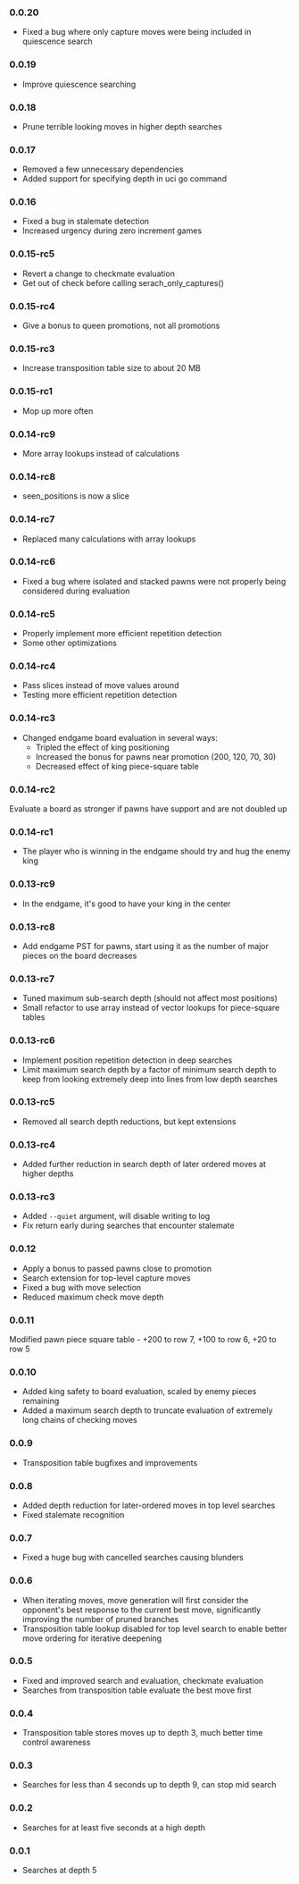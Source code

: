 ### 0.0.20

- Fixed a bug where only capture moves were being included in quiescence search

### 0.0.19

- Improve quiescence searching

### 0.0.18

- Prune terrible looking moves in higher depth searches

### 0.0.17

- Removed a few unnecessary dependencies
- Added support for specifying depth in uci go command

### 0.0.16

- Fixed a bug in stalemate detection
- Increased urgency during zero increment games

### 0.0.15-rc5

- Revert a change to checkmate evaluation
- Get out of check before calling serach_only_captures()

### 0.0.15-rc4

- Give a bonus to queen promotions, not all promotions

### 0.0.15-rc3

- Increase transposition table size to about 20 MB

### 0.0.15-rc1

- Mop up more often

### 0.0.14-rc9

- More array lookups instead of calculations

### 0.0.14-rc8

- seen_positions is now a slice

### 0.0.14-rc7

- Replaced many calculations with array lookups

### 0.0.14-rc6

- Fixed a bug where isolated and stacked pawns were not properly being considered during evaluation

### 0.0.14-rc5

- Properly implement more efficient repetition detection
- Some other optimizations

### 0.0.14-rc4

- Pass slices instead of move values around
- Testing more efficient repetition detection

### 0.0.14-rc3

- Changed endgame board evaluation in several ways:
    - Tripled the effect of king positioning
    - Increased the bonus for pawns near promotion (200, 120, 70, 30)
    - Decreased effect of king piece-square table

### 0.0.14-rc2

Evaluate a board as stronger if pawns have support and are not doubled up

### 0.0.14-rc1

- The player who is winning in the endgame should try and hug the enemy king

### 0.0.13-rc9

- In the endgame, it's good to have your king in the center

### 0.0.13-rc8

- Add endgame PST for pawns, start using it as the number of major pieces on the board decreases

### 0.0.13-rc7

- Tuned maximum sub-search depth (should not affect most positions)
- Small refactor to use array instead of vector lookups for piece-square tables

### 0.0.13-rc6

- Implement position repetition detection in deep searches
- Limit maximum search depth by a factor of minimum search depth to keep from looking extremely deep into lines from low depth searches

### 0.0.13-rc5

- Removed all search depth reductions, but kept extensions

### 0.0.13-rc4

- Added further reduction in search depth of later ordered moves at higher depths

### 0.0.13-rc3 

- Added `--quiet` argument, will disable writing to log
- Fix return early during searches that encounter stalemate

### 0.0.12

- Apply a bonus to passed pawns close to promotion
- Search extension for top-level capture moves
- Fixed a bug with move selection
- Reduced maximum check move depth

### 0.0.11

Modified pawn piece square table - +200 to row 7, +100 to row 6, +20 to row 5

### 0.0.10

- Added king safety to board evaluation, scaled by enemy pieces remaining
- Added a maximum search depth to truncate evaluation of extremely long chains of checking moves

### 0.0.9

- Transposition table bugfixes and improvements

### 0.0.8

- Added depth reduction for later-ordered moves in top level searches
- Fixed stalemate recognition

### 0.0.7

- Fixed a huge bug with cancelled searches causing blunders

### 0.0.6

- When iterating moves, move generation will first consider the opponent's best response to the current best move, significantly improving the number of pruned branches
- Transposition table lookup disabled for top level search to enable better move ordering for iterative deepening

### 0.0.5

- Fixed and improved search and evaluation, checkmate evaluation  
- Searches from transposition table evaluate the best move first

### 0.0.4

- Transposition table stores moves up to depth 3, much better time control awareness

### 0.0.3

- Searches for less than 4 seconds up to depth 9, can stop mid search

### 0.0.2

- Searches for at least five seconds at a high depth

### 0.0.1

- Searches at depth 5

